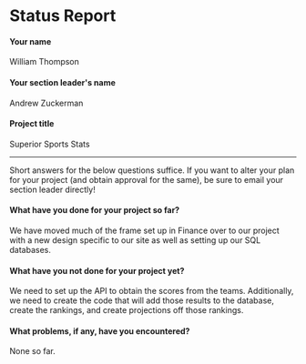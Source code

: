 # Status Report

#### Your name

William Thompson

#### Your section leader's name

Andrew Zuckerman

#### Project title

Superior Sports Stats


***

Short answers for the below questions suffice. If you want to alter your plan for your project (and obtain approval for the same), be sure to email your section leader directly!

#### What have you done for your project so far?

We have moved much of the frame set up in Finance over to our project with a new design specific to our site as well as setting up our SQL databases.

#### What have you not done for your project yet?

We need to set up the API to obtain the scores from the teams.  Additionally, we need to create the code that will add those results to the database, create the rankings, and create projections off those rankings.


#### What problems, if any, have you encountered?

None so far.

